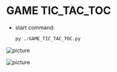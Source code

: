 # GAME TIC_TAC_TOC

* start command: 
  ```py
  py ./GAME_TIC_TAC_TOC.py
  ```
![picture](https://github.com/ORELxD/Python/blob/master/GAME_TIC_TAC_TOC/tic1.JPG)

![picture](https://github.com/ORELxD/Python/blob/master/GAME_TIC_TAC_TOC/tic2.JPG)
